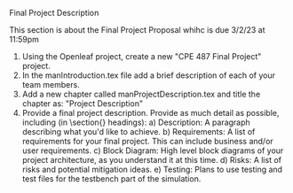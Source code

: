 Final Project Description

This section is about the Final Project Proposal whihc is due 3/2/23 at 11:59pm
1.  Using the Openleaf project, create a new "CPE 487 Final Project" project.
2.  In the manIntroduction.tex file add a brief description of each of your team members.
3.  Add a new chapter called manProjectDescription.tex and title the chapter as: "Project Description"
4.  Provide a final project description.  Provide as much detail as possible, including (in \section{} headings):
  a)  Description: A paragraph describing what you'd like to achieve.
  b)  Requirements: A list of requirements for your final project.  This can include business and/or user requirements.
  c)  Block Diagram: High level block diagrams of your project architecture, as you understand it at this time.
  d) Risks: A list of risks and potential mitigation ideas.
  e) Testing: Plans to use testing and test files for the testbench part of the simulation.

